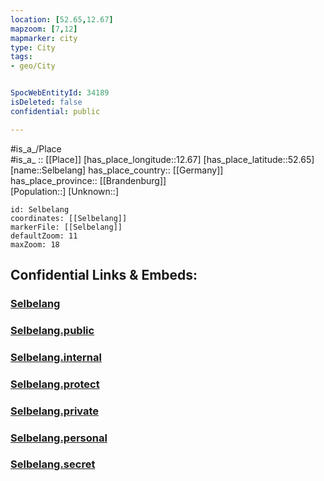 ```yaml
---
location: [52.65,12.67] 
mapzoom: [7,12] 
mapmarker: city 
type: City
tags:
- geo/City


SpocWebEntityId: 34189
isDeleted: false
confidential: public

---
```

#is_a_/Place  
#is_a_ :: [[Place]] 
[has_place_longitude::12.67] 
[has_place_latitude::52.65] 
[name::Selbelang] 
has_place_country:: [[Germany]]  
has_place_province:: [[Brandenburg]]  
[Population::] 
[Unknown::] 


```leaflet
id: Selbelang
coordinates: [[Selbelang]] 
markerFile: [[Selbelang]] 
defaultZoom: 11 
maxZoom: 18
```


## Confidential Links & Embeds: 

### [Selbelang](/_Standards/Earth/Continent/Europe/Europe~Central/Germany/Germany~East/Brandenburg/counties~Brandenburg/Havelland/cities~Havelland/Friesack/boroughs~Friesack/Paulinenaue/Selbelang.md) 

### [Selbelang.public](/_public/Earth/Continent/Europe/Europe~Central/Germany/Germany~East/Brandenburg/counties~Brandenburg/Havelland/cities~Havelland/Friesack/boroughs~Friesack/Paulinenaue/Selbelang.public.md) 

### [Selbelang.internal](/_internal/Earth/Continent/Europe/Europe~Central/Germany/Germany~East/Brandenburg/counties~Brandenburg/Havelland/cities~Havelland/Friesack/boroughs~Friesack/Paulinenaue/Selbelang.internal.md) 

### [Selbelang.protect](/_protect/Earth/Continent/Europe/Europe~Central/Germany/Germany~East/Brandenburg/counties~Brandenburg/Havelland/cities~Havelland/Friesack/boroughs~Friesack/Paulinenaue/Selbelang.protect.md) 

### [Selbelang.private](/_private/Earth/Continent/Europe/Europe~Central/Germany/Germany~East/Brandenburg/counties~Brandenburg/Havelland/cities~Havelland/Friesack/boroughs~Friesack/Paulinenaue/Selbelang.private.md) 

### [Selbelang.personal](/_personal/Earth/Continent/Europe/Europe~Central/Germany/Germany~East/Brandenburg/counties~Brandenburg/Havelland/cities~Havelland/Friesack/boroughs~Friesack/Paulinenaue/Selbelang.personal.md) 

### [Selbelang.secret](/_secret/Earth/Continent/Europe/Europe~Central/Germany/Germany~East/Brandenburg/counties~Brandenburg/Havelland/cities~Havelland/Friesack/boroughs~Friesack/Paulinenaue/Selbelang.secret.md)

